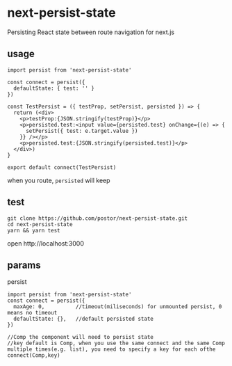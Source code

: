 # next-persist-state
Persisting React state between route navigation for next.js

## usage

```
import persist from 'next-persist-state'

const connect = persist({
  defaultState: { test: '' }
})

const TestPersist = ({ testProp, setPersist, persisted }) => {
  return (<div>
    <p>testProp:{JSON.stringify(testProp)}</p>
    <p>persisted.test:<input value={persisted.test} onChange={(e) => {
      setPersist({ test: e.target.value })
    }} /></p>
    <p>persisted.test:{JSON.stringify(persisted.test)}</p>
  </div>)
}

export default connect(TestPersist)
```

when you route, `persisted` will keep

## test

```
git clone https://github.com/postor/next-persist-state.git
cd next-persist-state
yarn && yarn test
```

open http://localhost:3000

## params

persist

```
import persist from 'next-persist-state'
const connect = persist({
  maxAge: 0,          //timeout(miliseconds) for unmounted persist, 0 means no timeout
  defaultState: {},   //default persisted state
})

//Comp the component will need to persist state
//key default is Comp, when you use the same connect and the same Comp multiple times(e.g. list), you need to specify a key for each ofthe
connect(Comp,key)
```